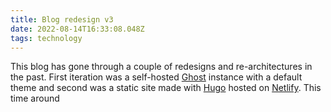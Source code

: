 ```yaml
---
title: Blog redesign v3
date: 2022-08-14T16:33:08.048Z
tags: technology
---
```

This blog has gone through a couple of redesigns and re-architectures in the past. First iteration was a self-hosted [Ghost](https://ghost.org) instance with a default theme and second was a static site made with [Hugo](https://gohugo.io) hosted on [Netlify](http://netlify.com). This time around 
